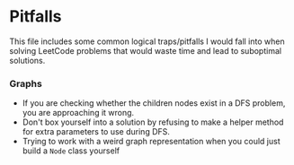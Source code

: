 # Pitfalls
This file includes some common logical traps/pitfalls I would fall into when solving LeetCode problems that would waste time and lead to suboptimal solutions. 
### Graphs
- If you are checking whether the children nodes exist in a DFS problem, you are approaching it wrong.
- Don't box yourself into a solution by refusing to make a helper method for extra parameters to use during DFS.
- Trying to work with a weird graph representation when you could just build a `Node` class yourself 